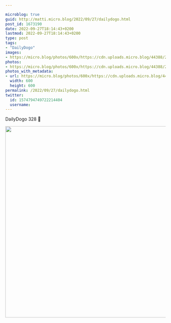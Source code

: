 ```yaml
---

microblog: true
guid: http://matti.micro.blog/2022/09/27/dailydogo.html
post_id: 1673190
date: 2022-09-27T18:14:43+0200
lastmod: 2022-09-27T18:14:43+0200
type: post
tags:
- "DailyDogo"
images:
- https://micro.blog/photos/600x/https://cdn.uploads.micro.blog/44388/2022/3962cd799d.jpg
photos:
- https://micro.blog/photos/600x/https://cdn.uploads.micro.blog/44388/2022/3962cd799d.jpg
photos_with_metadata:
- url: https://micro.blog/photos/600x/https://cdn.uploads.micro.blog/44388/2022/3962cd799d.jpg
  width: 600
  height: 600
permalink: /2022/09/27/dailydogo.html
twitter:
  id: 1574794749722214404
  username:
---
```

DailyDogo 328 🐶

<img src="/media/uploads/2022/3962cd799d.jpg" width="600" height="600" alt="" />
